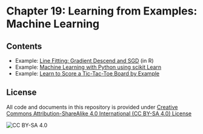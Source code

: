 <!-- #region -->
# Chapter 19: Learning from Examples: Machine Learning

## Contents


* Example: [Line Fitting: Gradient Descend and SGD](https://nbviewer.jupyter.org/github/mhahsler/CS7320-AI/blob/master/ML/line_fitting.ipynb) (in R)
* Example: [Machine Learning with Python using scikit Learn](https://nbviewer.jupyter.org/github/mhahsler/CS7320-AI/blob/master/ML/ML_example.ipynb)
* Example: [Learn to Score a Tic-Tac-Toe Board by Example](https://nbviewer.jupyter.org/github/mhahsler/CS7320-AI/blob/master/ML/ML_for_tictactoe.ipynb)


## License
All code and documents in this repository is provided under [Creative Commons Attribution-ShareAlike 4.0 International (CC BY-SA 4.0) License](https://creativecommons.org/licenses/by-sa/4.0/)

![CC BY-SA 4.0](https://licensebuttons.net/l/by-sa/3.0/88x31.png)
<!-- #endregion -->
